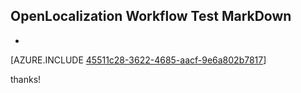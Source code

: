 ## OpenLocalization Workflow Test MarkDown
* 

[AZURE.INCLUDE [45511c28-3622-4685-aacf-9e6a802b7817](calleeMd1.md)]

 
thanks!
